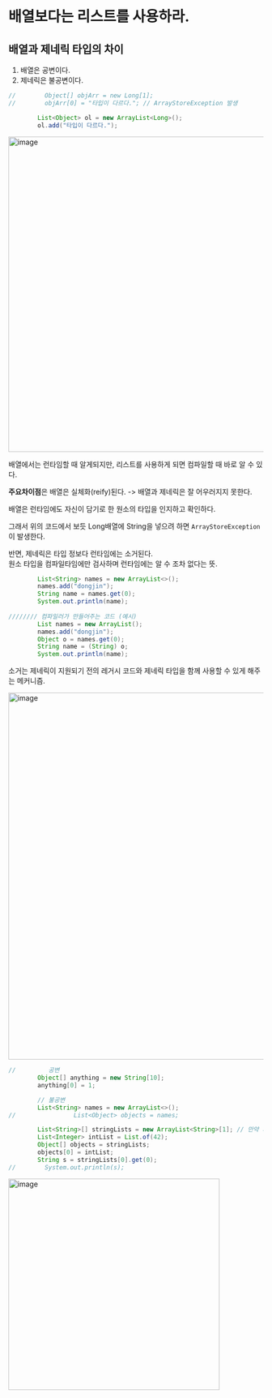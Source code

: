 # 배열보다는 리스트를 사용하라.
## 배열과 제네릭 타입의 차이
1. 배열은 공변이다.
2. 제네릭은 불공변이다.

```java
//        Object[] objArr = new Long[1];
//        objArr[0] = "타입이 다르다."; // ArrayStoreException 발생

        List<Object> ol = new ArrayList<Long>();
        ol.add("타입이 다르다.");
```
<img width="622" alt="image" src="https://user-images.githubusercontent.com/82895809/230900522-5c8d325a-f448-4ffc-a540-e705da6841db.png">

배열에서는 런타임할 때 알게되지만, 리스트를 사용하게 되면 컴파일할 때 바로 알 수 있다.

**주요차이점**은 배열은 실체화(reify)된다. -> 배열과 제네릭은 잘 어우러지지 못한다.

배열은 런타임에도 자신이 담기로 한 원소의 타입을 인지하고 확인하다.

그래서 위의 코드에서 보듯 Long배열에 String을 넣으려 하면 ```ArrayStoreException```이 발생한다.

반면, 제네릭은 타입 정보다 런타임에는 소거된다.   
원소 타입을 컴파일타임에만 검사하며 런타임에는 알 수 조차 없다는 뜻.

```java
        List<String> names = new ArrayList<>();
        names.add("dongjin");
        String name = names.get(0);
        System.out.println(name);
        
//////// 컴파일러가 만들어주는 코드 (예시)
        List names = new ArrayList();
        names.add("dongjin");
        Object o = names.get(0);
        String name = (String) o;
        System.out.println(name);
```
소거는 제네릭이 지원되기 전의 레거시 코드와 제네릭 타입을 함께 사용할 수 있게 해주는 메커니즘.

<img width="724" alt="image" src="https://user-images.githubusercontent.com/82895809/230902885-63421300-3886-4f39-b6ad-97582093fa98.png">

```java
//         공변
        Object[] anything = new String[10];
        anything[0] = 1;

        // 불공변
        List<String> names = new ArrayList<>();
//                List<Object> objects = names;

        List<String>[] stringLists = new ArrayList<String>[1]; // 만약 가능하다면
        List<Integer> intList = List.of(42);
        Object[] objects = stringLists;
        objects[0] = intList;
        String s = stringLists[0].get(0);
//        System.out.println(s);
```

<img width="417" alt="image" src="https://user-images.githubusercontent.com/82895809/230899378-77c1a808-1d7d-4d58-92f1-39a21fe345b7.png">


